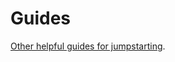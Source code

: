 # Guides

[Other helpful guides for jumpstarting](https://github.com/tymyrddin/orchard/tree/689ccb9fd3e45c9b43131387606161067528f8a7/resources/guides).
